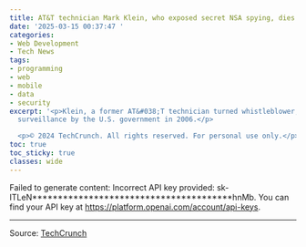 ```yaml
---
title: AT&T technician Mark Klein, who exposed secret NSA spying, dies
date: '2025-03-15 00:37:47 '
categories:
- Web Development
- Tech News
tags:
- programming
- web
- mobile
- data
- security
excerpt: '<p>Klein, a former AT&#038;T technician turned whistleblower, exposed mass
  surveillance by the U.S. government in 2006.</p>

  <p>© 2024 TechCrunch. All rights reserved. For personal use only.</p>'
toc: true
toc_sticky: true
classes: wide
---
```


Failed to generate content: Incorrect API key provided: sk-ITLeN***************************************hnMb. You can find your API key at https://platform.openai.com/account/api-keys.

---

Source: [TechCrunch](https://techcrunch.com/2025/03/14/att-technician-mark-klein-who-exposed-secret-nsa-spying-dies/)